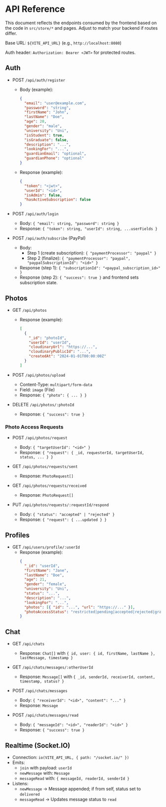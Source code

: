 # API Reference

This document reflects the endpoints consumed by the frontend based on the code in `src/store/*` and pages. Adjust to match your backend if routes differ.

Base URL: `${VITE_API_URL}` (e.g., `http://localhost:8080`)

Auth header: `Authorization: Bearer <JWT>` for protected routes.

## Auth

- POST `/api/auth/register`
  - Body (example):
    ```json
    {
      "email": "user@example.com",
      "password": "string",
      "firstName": "John",
      "lastName": "Doe",
      "age": 20,
      "gender": "male",
      "university": "Uni",
      "isStudent": true,
      "isGraduate": false,
      "description": "...",
      "lookingFor": "...",
      "guardianEmail": "optional",
      "guardianPhone": "optional"
    }
    ```
  - Response (example):
    ```json
    {
      "token": "<jwt>",
      "userId": "<id>",
      "isAdmin": false,
      "hasActiveSubscription": false
    }
    ```

- POST `/api/auth/login`
  - Body: `{ "email": string, "password": string }`
  - Response: `{ "token": string, "userId": string, ...userFields }`

- POST `/api/auth/subscribe` (PayPal)
  - Body:
    - Step 1 (create subscription): `{ "paymentProcessor": "paypal" }`
    - Step 2 (finalize): `{ "paymentProcessor": "paypal", "paypalSubscriptionId": "<id>" }`
  - Response (step 1): `{ "subscriptionId": "<paypal_subscription_id>" }`
  - Response (step 2): `{ "success": true }` and frontend sets subscription state.

## Photos

- GET `/api/photos`
  - Response (example):
    ```json
    [
      {
        "_id": "photoId",
        "userId": "userId",
        "cloudinaryUrl": "https://...",
        "cloudinaryPublicId": "...",
        "createdAt": "2024-01-01T00:00:00Z"
      }
    ]
    ```

- POST `/api/photos/upload`
  - Content-Type: `multipart/form-data`
  - Field: `image` (File)
  - Response: `{ "photo": { ... } }`

- DELETE `/api/photos/:photoId`
  - Response: `{ "success": true }`

### Photo Access Requests

- POST `/api/photos/request`
  - Body: `{ "targetUserId": "<id>" }`
  - Response: `{ "request": { _id, requesterId, targetUserId, status, ... } }`

- GET `/api/photos/requests/sent`
  - Response: `PhotoRequest[]`

- GET `/api/photos/requests/received`
  - Response: `PhotoRequest[]`

- PUT `/api/photos/requests/:requestId/respond`
  - Body: `{ "status": "accepted" | "rejected" }`
  - Response: `{ "request": { ...updated } }`

## Profiles

- GET `/api/users/profile/:userId`
  - Response (example):
    ```json
    {
      "_id": "userId",
      "firstName": "Jane",
      "lastName": "Doe",
      "age": 21,
      "gender": "female",
      "university": "Uni",
      "status": "...",
      "description": "...",
      "lookingFor": "...",
      "photos": [{ "id": "...", "url": "https://..." }],
      "photoAccessStatus": "restricted|pending|accepted|rejected|granted_self|granted_by_request"
    }
    ```

## Chat

- GET `/api/chats`
  - Response: `Chat[]` with `{ id, user: { id, firstName, lastName }, lastMessage, timestamp }`

- GET `/api/chats/messages/:otherUserId`
  - Response: `Message[]` with `{ _id, senderId, receiverId, content, timestamp, status? }`

- POST `/api/chats/messages`
  - Body: `{ "receiverId": "<id>", "content": "..." }`
  - Response: `Message`

- POST `/api/chats/messages/read`
  - Body: `{ "messageId": "<id>", "readerId": "<id>" }`
  - Response: `{ "success": true }`

## Realtime (Socket.IO)

- Connection: `io(VITE_API_URL, { path: "/socket.io/" })`
- Emits:
  - `join` with payload: `userId`
  - `newMessage` with: `Message`
  - `messageRead` with: `{ messageId, readerId, senderId }`
- Listens:
  - `newMessage` -> Message appended; if from self, status set to `delivered`
  - `messageRead` -> Updates message status to `read`
